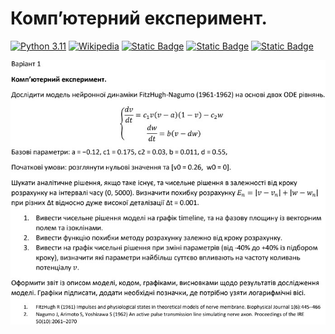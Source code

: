 # Комп’ютерний експеримент.

[![Python 3.11](https://img.shields.io/badge/python-3.11-blue.svg)](https://www.python.org/downloads/)
[![Wikipedia](https://img.shields.io/badge/Wikipedia-green.svg)](https://en.wikipedia.org/wiki/FitzHugh%E2%80%93Nagumo_model)
[![Static Badge](https://img.shields.io/badge/Numpy-violet)](https://numpy.org/)
[![Static Badge](https://img.shields.io/badge/Matplolib-red)](https://matplotlib.org/stable/)
[![Static Badge](https://img.shields.io/badge/mplcyberpunk-yellow)](https://pypi.org/project/mplcyberpunk/)

<center>
<img src="./img/task.jpg"  alt="img.png"/>
</center>